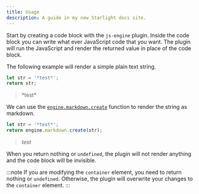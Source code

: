 ```yaml
---
title: Usage
description: A guide in my new Starlight docs site.
---
```


Start by creating a code block with the `js-engine` plugin. 
Inside the code block you can write what ever JavaScript code that you want.
The plugin will run the JavaScript and render the returned value in place of the code block.

The following example will render a simple plain text string.

```js
let str = '*test*';
return str;
```

> \*test\*

We can use the [`engine.markdown.create`](/obsidian-js-engine-plugin-docs/api/api/markdownapi/classes/markdownapi/#create) function to render the string as markdown.

```js
let str = '*test*';
return engine.markdown.create(str);
```

> *test*

When you return nothing or `undefined`, the plugin will not render anything and the code block will be invisible.

:::note
If you are modifying the `container` element, you need to return nothing or `undefined`.
Otherwise, the plugin will overwrite your changes to the `container` element.
:::